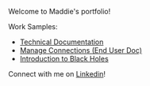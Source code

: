 Welcome to Maddie's portfolio!

Work Samples:
- [Technical Documentation](https://maddie35.github.io/maddie.github.io/TECH-DOCS)
- [Manage Connections (End User Doc)](https://maddie35.github.io/maddie.github.io/MANAGE-CONNECTIONS)
- [Introduction to Black Holes](https://maddie35.github.io/maddie.github.io/INTRO-BLACK-HOLES)

Connect with me on [Linkedin](https://www.linkedin.com/in/maddie-reardon)!
